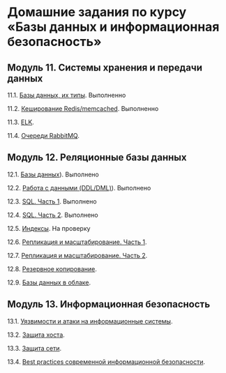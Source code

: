 # Домашние задания по курсу «Базы данных и информационная безопасность»

## Модуль 11. Системы хранения и передачи данных

11.1. [Базы данных, их типы](https://github.com/pam3ec84/11-13_basa_Rybakin/blob/master/11-1.md). Выполненно

11.2. [Кеширование Redis/memcached](https://github.com/pam3ec84/11-13_basa_Rybakin/blob/master/11-2.md). Выполненно

11.3. [ELK](https://github.com/netology-code/sdb-homeworks/blob/main/11-03.md).

11.4. [Очереди RabbitMQ](https://github.com/netology-code/sdb-homeworks/blob/main/11-04.md).


## Модуль 12. Реляционные базы данных

12.1. [Базы данных](https://github.com/pam3ec84/11-13_basa_Rybakin/blob/master/12-1.md)). Выполнено

12.2. [Работа с данными (DDL/DML)](https://github.com/pam3ec84/11-13_basa_Rybakin/blob/master/12-2.md)). Выполнено

12.3. [SQL. Часть 1](https://github.com/pam3ec84/11-13_basa_Rybakin/blob/master/12-3.md). Выполнено

12.4. [SQL. Часть 2](https://github.com/pam3ec84/11-13_basa_Rybakin/blob/master/12-4.md). Выполнено

12.5. [Индексы](https://github.com/pam3ec84/11-13_basa_Rybakin/blob/master/12-5.md). На проверку

12.6. [Репликация и масштабирование. Часть 1](https://github.com/netology-code/sdb-homeworks/blob/main/12-06.md).

12.7. [Репликация и масштабирование. Часть 2](https://github.com/netology-code/sdb-homeworks/blob/main/12-07.md).

12.8. [Резервное копирование](https://github.com/netology-code/sdb-homeworks/blob/main/12-08.md).

12.9. [Базы данных в облаке](https://github.com/netology-code/sdb-homeworks/blob/main/12-09.md).


## Модуль 13. Информационная безопасность

13.1. [Уязвимости и атаки на информационные системы](https://github.com/netology-code/sdb-homeworks/blob/main/13-01.md).

13.2. [Защита хоста](https://github.com/netology-code/sdb-homeworks/blob/main/13-02.md).

13.3. [Защита сети](https://github.com/netology-code/sdb-homeworks/blob/main/13-03.md).

13.4. [Best practices современной информационной безопасности]().

